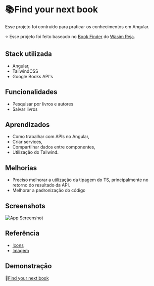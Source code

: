 # 📚Find your next book

Esse projeto foi contruído para praticar os conhecimentos em Angular.

⭐ Esse projeto foi feito baseado no [Book Finder](https://github.com/wasimreja/book-finder) do [Wasim Reja](https://github.com/wasimreja).

## Stack utilizada

- Angular,
- TailwindCSS
- Google Books API's


## Funcionalidades

- Pesquisar por livros e autores
- Salvar livros


## Aprendizados

- Como trabalhar com APIs no Angular,
- Criar services,
- Compartilhar dados entre componentes,
- Utilização do Tailwind.
## Melhorias

- Preciso melhorar a utilização da tipagem do TS, principalmente no retorno do resultado da API.
- Melhorar a padronização do código
## Screenshots

![App Screenshot](https://firebasestorage.googleapis.com/v0/b/github-images-6c299.appspot.com/o/find-your-next-book.png?alt=media&token=397bdaa7-f46a-4f6e-be92-6d63ab01ba17)


## Referência
 - [Icons](https://fonts.google.com/icons)
 - [Imagem](https://designstripe.com/)
## Demonstração

🔗[Find your next book](https://find-your-next-book.vercel.app/)

